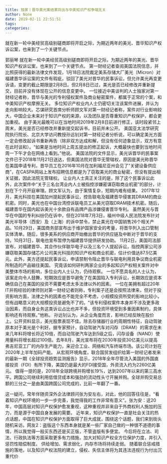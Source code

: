 ```yaml
---
title: 独家丨晋华美光案结果将出与中美知识产权争端无关
author: None
date: 2019-02-11 22:51:51
tags: 
categories: 
---
```

就在新一轮中美经贸高级别磋商即将开启之际，为期近两年的美光、晋华知识产权诉讼案，也来到了一个关键节点。
<!-- more -->
郭丽琴
就在新一轮中美经贸高级别磋商即将开启之际，为期近两年的美光、晋华知识产权诉讼案，也来到了一个关键节点。
第一财经记者查阅美国法院信息，并比照获得的最新法律文件发现，1月18日法院裁定美系存储大厂美光（Micron）对福建晋华诉讼案的文件有瑕疵，驳回了美光对晋华的民事诉讼，但允许美光再变更诉请，变更的截止期限是2月8日。但2月8日已过，美光是否已经修改并重新提交，目前并没有体现在公开的信息变更中。
一位接近中美谈判的人士独家对第一财经记者称，晋华与美光的专利侵权案件及商业秘密案件，都属于正常的个案，和中美知识产权摩擦无关。
多位知识产权业内人士仍密切关注该案件进展，并认为走向影响较大。芯谋研究首席分析师顾文军对第一财经记者称，案件对行业影响较大，中国企业未来对于知识产权的来源，以及团队是否尊重知识产权保护，都会更加重视。
由于美光最晚可以在当地时间2019年2月8日前进行修正，该时段紧邻上周末，美光是否已经修改并重新提交起诉书，目前并未公开。
美国亚太法学研究院执行院长、北京大学访问教授孙远钊对第一财经记者分析说，可以确定美光方面一定会修改起诉书重新再告（除非双方达成和解，但没有任何迹象显示，双方有意在此时谈和）。“如果是当地时间上周五提出的修正起诉，大概最快也要到当地时间周一下午才会在网络上看到。”他说。
美国法院的文件显示，美光诉晋华的民事案文件已于2018年11月21日送达，但美国法院对晋华无管辖权，原因是美光称晋华在美国申请专利，晋华员工在2016年10月在加利福尼亚州会见了“关键设备供应商”，在CASPA网站上发布招聘信息都是为了窃取美光的商业秘密，但没有提出相关证据，因此法院无管辖权。
让业内人士真正关注的是，除了这个民事诉讼此外，此次案件中“关于三名台湾业内人士被指控涉嫌密谋窃取商业机密”的部分，计划在下个月开庭审理。顾文军认为，由于案情复杂，短期内难有结果。
2017年12月，美光科技在美国加州提起民事诉讼，控告联电及福建晋华侵害其DRAM的商业机密。同时，美光也在中国台湾控诉联电员工从美光窃取DRAM技术机密。随后，福建晋华在国内起诉美光十余款自有品牌产品涉嫌侵害晋华专利。
虽然美光与晋华在中国的专利纠纷仍在诉中，但在2018年7月3日，福州中级人民法院发布针对美光半导体（西安）及（上海）的诉中禁令，禁止美光在中国销售26个相关产品。10月29日，美国商务部宣布出于维护国家安全的考量，将晋华列入出口管制实体清单。随后，很多美系的供应商开始撤出晋华的供应链及中断对于晋华的支持。10月31日，联电也宣布暂停为福建晋华提供研发协助。
11月2日，美国司法部宣布，对福建晋华、其合作伙伴联华电子以及三名个人提起诉讼，指控两家公司涉嫌窃取美国存储芯片公司美光科技的知识产权和商业机密，估计价值达87.5亿美元。此外，美方还提起民事诉讼，申请禁制令阻止晋华与联电利用具争议商业机密所制造的产品输往美国。
究竟该如何研判两家企业的多起知识产权相关案件对中美整体市场的影响，多位业内人士认为，仍待观察。
一位不愿具名的人士认为，该案走向令人鼓舞，短期效应是晋华避免了在美国陷入专利诉讼，长期效应是资本确信自己在美国的投资不需要考虑太多法律以外的因素。
一位在美拥有超过20年IT并购经验的律师则对第一财经记者则称，专利案子还是会按照法律来，但对于投资影响方面，法律之外的因素也不能完全不考虑，小规模投资所受的影响比较小，但有战略意义的大规模投资是避免不了的。“该专利侵权案件本身并不涉及更多政治因素，而自身业务这类诉讼占比也并不多，但投资环境受到多重因素制约，具体影响还有待观察。”他称。
孙远钊认为，从企业角度而言，影响已经反映在股价上。公开资料显示，美光股票表现不佳。除去存储器行业的周期性特征，自动驾驶原本对于美光是个利好。据专家预计，自动驾驶汽车对闪存（DRAM）的需求在未来几年料将增长将近10倍，而自动驾驶汽车达到5级之后，闪存设备（NAND）使用量料将增长超过100倍。去年8月，美光宣布将在2030年投资30亿美元以提高弗吉尼亚工厂的内存生产能力，来迎合工业、网络和汽车终端市场。该公司计划在2020年上半年加码产能。
从宏观环境角度，联合国贸发组织给第一财经记者发来的最新一期《全球投资趋势监测报告》显示，2018年全年尽管流入美国的外国直接投资（FDI）有所下降，美国仍是最大的FDI接受国，外资流入约为2260亿美元。
值得一提的是，2018年全球跨境并购增长19%，达到2007年以来的第三高水平。跨国公司继续利用低借贷成本和强劲的流动性头寸开展并购。全球并购交易总额的三分之一是由美国跨国公司完成的，比前一年翻了一番。
 
 
这一疑问，常年伴随资深外企法律顾问张为安左右，对此，他的回答往往是，“看着知识产权环境的一步一步完善，我觉得我的工作非常有意义”。张为安：这20年，中国高层对知识产权保护愈发重视，这种重视并非来自于外商权利人施加的压力，而是源于中国自身发展的需要。
近年来，知识产权保护一直是社会关注的热点话题，中国在知识产权保护方面取得了巨大成就，围绕这个话题，我们来到街头随机采访。网友2：盗版这个东西本身就是某一些厂家自己做的一种很不道德的事情，所以我觉得一般买东西还是买正版，不管盗版有多便宜。
今后将在立法、司法、行政执法等方面采取更多有力措施，加大对知识产权全方位保护力度，并引入惩罚性赔偿制度。
供给增加、需求弱化，内存市场将持续走弱。
随着联合惩戒措施的落地，以及知识产权法院的建立，侵权、失信主体将为其违法违规行为付出沉重代价
